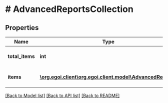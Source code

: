 # # AdvancedReportsCollection

## Properties

Name | Type | Description | Notes
------------ | ------------- | ------------- | -------------
**total_items** | **int** | Total advanced reports | [optional] 
**items** | [**\org.egoi.client\org.egoi.client.model\AdvancedReport[]**](AdvancedReport.md) | Returned advanced reports | [optional] 

[[Back to Model list]](../../README.md#documentation-for-models) [[Back to API list]](../../README.md#documentation-for-api-endpoints) [[Back to README]](../../README.md)


